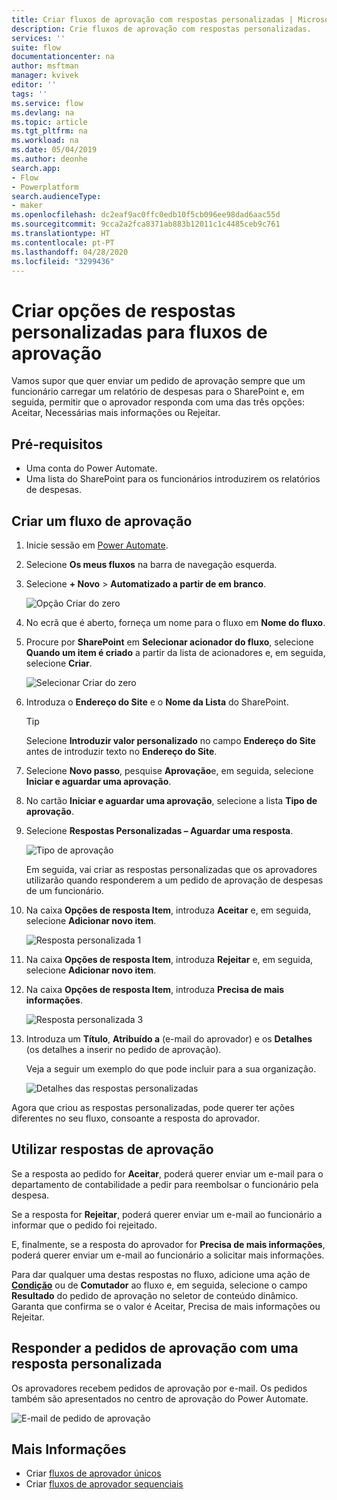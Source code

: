 ```yaml
---
title: Criar fluxos de aprovação com respostas personalizadas | Microsoft Docs
description: Crie fluxos de aprovação com respostas personalizadas.
services: ''
suite: flow
documentationcenter: na
author: msftman
manager: kvivek
editor: ''
tags: ''
ms.service: flow
ms.devlang: na
ms.topic: article
ms.tgt_pltfrm: na
ms.workload: na
ms.date: 05/04/2019
ms.author: deonhe
search.app:
- Flow
- Powerplatform
search.audienceType:
- maker
ms.openlocfilehash: dc2eaf9ac0ffc0edb10f5cb096ee98dad6aac55d
ms.sourcegitcommit: 9cca2a2fca8371ab883b12011c1c4485ceb9c761
ms.translationtype: HT
ms.contentlocale: pt-PT
ms.lasthandoff: 04/28/2020
ms.locfileid: "3299436"
---
```

# <a name="create-custom-response-options-for-approval-flows"></a>Criar opções de respostas personalizadas para fluxos de aprovação


Vamos supor que quer enviar um pedido de aprovação sempre que um funcionário carregar um relatório de despesas para o SharePoint e, em seguida, permitir que o aprovador responda com uma das três opções: Aceitar, Necessárias mais informações ou Rejeitar.


## <a name="prerequisites"></a>Pré-requisitos

- Uma conta do Power Automate.
- Uma lista do SharePoint para os funcionários introduzirem os relatórios de despesas.

## <a name="create-approval-flow"></a>Criar um fluxo de aprovação
1. Inicie sessão em [Power Automate](https://flow.microsoft.com).
1. Selecione **Os meus fluxos** na barra de navegação esquerda.
1. Selecione **+ Novo** > **Automatizado a partir de em branco**.

    ![Opção Criar do zero](media/create-approval-response-options/create-approval-response-options.png)

1. No ecrã que é aberto, forneça um nome para o fluxo em **Nome do fluxo**. 
  
1. Procure por **SharePoint** em **Selecionar acionador do fluxo**, selecione **Quando um item é criado** a partir da lista de acionadores e, em seguida, selecione **Criar**.

   ![Selecionar Criar do zero](media/create-approval-response-options/create-from-blank.png)

1. Introduza o **Endereço do Site** e o **Nome da Lista** do SharePoint. 

   >[!TIP]
   >Selecione **Introduzir valor personalizado** no campo **Endereço do Site** antes de introduzir texto no **Endereço do Site**.

1. Selecione **Novo passo**, pesquise **Aprovação**e, em seguida, selecione **Iniciar e aguardar uma aprovação**.

1. No cartão **Iniciar e aguardar uma aprovação**, selecione a lista **Tipo de aprovação**.

1. Selecione **Respostas Personalizadas – Aguardar uma resposta**.

    ![Tipo de aprovação](media/create-approval-response-options/select-approval-type.png)

    Em seguida, vai criar as respostas personalizadas que os aprovadores utilizarão quando responderem a um pedido de aprovação de despesas de um funcionário.


1. Na caixa **Opções de resposta Item**, introduza **Aceitar** e, em seguida, selecione **Adicionar novo item**. 

    ![Resposta personalizada 1](media/create-approval-response-options/enter-response-1.png)

1. Na caixa **Opções de resposta Item**, introduza **Rejeitar** e, em seguida, selecione **Adicionar novo item**.

1. Na caixa **Opções de resposta Item**, introduza **Precisa de mais informações**.

    ![Resposta personalizada 3](media/create-approval-response-options/enter-response-3.png)   
    

1. Introduza um **Título**, **Atribuído a** (e-mail do aprovador) e os **Detalhes** (os detalhes a inserir no pedido de aprovação).

    Veja a seguir um exemplo do que pode incluir para a sua organização.

    ![Detalhes das respostas personalizadas](media/create-approval-response-options/enter-title-assigned-to-details.png)


Agora que criou as respostas personalizadas, pode querer ter ações diferentes no seu fluxo, consoante a resposta do aprovador.


## <a name="use-approval-responses"></a>Utilizar respostas de aprovação 

Se a resposta ao pedido for **Aceitar**, poderá querer enviar um e-mail para o departamento de contabilidade a pedir para reembolsar o funcionário pela despesa. 

Se a resposta for **Rejeitar**, poderá querer enviar um e-mail ao funcionário a informar que o pedido foi rejeitado.

E, finalmente, se a resposta do aprovador for **Precisa de mais informações**, poderá querer enviar um e-mail ao funcionário a solicitar mais informações.

Para dar qualquer uma destas respostas no fluxo, adicione uma ação de [**Condição**](add-condition.md) ou de **Comutador** ao fluxo e, em seguida, selecione o campo **Resultado** do pedido de aprovação no seletor de conteúdo dinâmico. Garanta que confirma se o valor é Aceitar, Precisa de mais informações ou Rejeitar.

## <a name="respond-to-approval-requests-with-a-custom-response"></a>Responder a pedidos de aprovação com uma resposta personalizada

Os aprovadores recebem pedidos de aprovação por e-mail. Os pedidos também são apresentados no centro de aprovação do Power Automate. 

![E-mail de pedido de aprovação](media/create-approval-response-options/approval-request-email.png)

## <a name="learn-more"></a>Mais Informações
- Criar [fluxos de aprovador únicos](modern-approvals.md)
- Criar [fluxos de aprovador sequenciais](sequential-modern-approvals.md)

